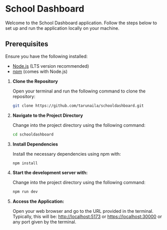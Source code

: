 # School Dashboard

Welcome to the School Dashboard application. Follow the steps below to set up and run the application locally on your machine.

## Prerequisites

Ensure you have the following installed:
- [Node.js](https://nodejs.org/) (LTS version recommended)
- [npm](https://www.npmjs.com/) (comes with Node.js)


1. **Clone the Repository**

   Open your terminal and run the following command to clone the repository:

   ```bash
   git clone https://github.com/tarunaila/schooldashboard.git
2. **Navigate to the Project Directory**

   Change into the project directory using the following command:

   ```bash
   cd schooldashboard
3. **Install Dependencies**

   Install the necessary dependencies using npm with:

   ```bash
   npm install
4. **Start the development server with:**

   Change into the project directory using the following command:

   ```bash
   npm run dev
5. **Access the Application:**

   Open your web browser and go to the URL provided in the terminal.
   Typically, this will be:
   [http://localhost:5173](http://localhost:5173)
   or
   [https://localhost:30000](http://localhost:3000)
   or
   any port given by the terminal.
   
   
   
